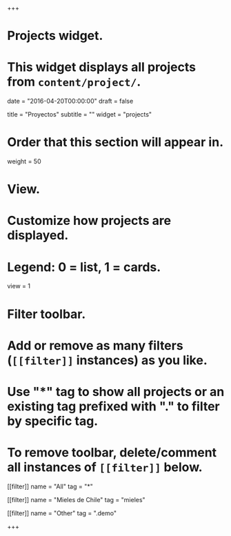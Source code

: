 +++
# Projects widget.
# This widget displays all projects from `content/project/`.

date = "2016-04-20T00:00:00"
draft = false

title = "Proyectos"
subtitle = ""
widget = "projects"

# Order that this section will appear in.
weight = 50

# View.
# Customize how projects are displayed.
# Legend: 0 = list, 1 = cards.
view = 1

# Filter toolbar.
# Add or remove as many filters (`[[filter]]` instances) as you like.
# Use "*" tag to show all projects or an existing tag prefixed with "." to filter by specific tag.
# To remove toolbar, delete/comment all instances of `[[filter]]` below.
[[filter]]
  name = "All"
  tag = "*"
  
[[filter]]
  name = "Mieles de Chile"
  tag = "mieles"

[[filter]]
  name = "Other"
  tag = ".demo"

+++

